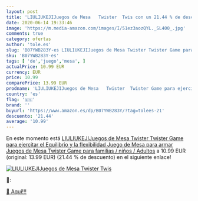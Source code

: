 ```yaml
---
layout: post
title: 'LIULIUKEJIJuegos de Mesa   Twister  Twis con un 21.44 % de descuento'
date: 2020-06-14 19:33:46
image: 'https://m.media-amazon.com/images/I/51ez3aozQYL._SL400_.jpg'
comments: true
category: ofertas
author: 'tole.es'
slug: 'B07YWB283Y-es LIULIUKEJIJuegos de Mesa Twister Twister Game para...'
sku: 'B07YWB283Y-es'
tags: [ 'de','juego','mesa', ]
actualPrice: 10.99 EUR
currency: EUR
price: 10.99
comparePrice: 13.99 EUR
prodname: 'LIULIUKEJIJuegos de Mesa   Twister  Twister Game para ejercitar el Equilibrio y la flexibilidad  Juego de Mesa para armar  Juegos de Mesa Twister Game para familias / niños / Adultos'
country: 'es'
flag: '🇪🇸'
brand: ''
buyurl: 'https://www.amazon.es/dp/B07YWB283Y/?tag=tolees-21'
descuento: '21.44'
average: '10.99'
---
```


En este momento está [LIULIUKEJIJuegos de Mesa   Twister  Twister Game para ejercitar el Equilibrio y la flexibilidad  Juego de Mesa para armar  Juegos de Mesa Twister Game para familias / niños / Adultos](https://www.amazon.es/dp/B07YWB283Y/?tag=tolees-21) a 10.99 EUR (original: 13.99 EUR) (21.44 %  de descuento) en el siguiente enlace!

[![LIULIUKEJIJuegos de Mesa   Twister  Twis](https://m.media-amazon.com/images/I/51ez3aozQYL._SL400_.jpg)](https://www.amazon.es/dp/B07YWB283Y/?tag=tolees-21)

🔎:


[🛒 Aquí!!!](https://www.amazon.es/dp/B07YWB283Y/?tag=tolees-21)

